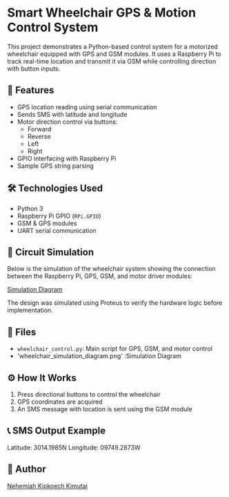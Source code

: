 # Smart Wheelchair GPS & Motion Control System

This project demonstrates a Python-based control system for a motorized wheelchair equipped with GPS and GSM modules. It uses a Raspberry Pi to track real-time location and transmit it via GSM while controlling direction with button inputs.

## 🚀 Features

- GPS location reading using serial communication
- Sends SMS with latitude and longitude
- Motor direction control via buttons:
  - Forward
  - Reverse
  - Left
  - Right
- GPIO interfacing with Raspberry Pi
- Sample GPS string parsing

## 🛠 Technologies Used

- Python 3
- Raspberry Pi GPIO (`RPi.GPIO`)
- GSM & GPS modules
- UART serial communication

## 🧪 Circuit Simulation

Below is the simulation of the wheelchair system showing the connection between the Raspberry Pi, GPS, GSM, and motor driver modules:

[Simulation Diagram](wheelchair_simulation_diagram.png)

The design was simulated using Proteus to verify the hardware logic before implementation.


## 📂 Files

- `wheelchair_control.py`: Main script for GPS, GSM, and motor control
- 'wheelchair_simulation_diagram.png' :Simulation Diagram
  
## ⚙️ How It Works

1. Press directional buttons to control the wheelchair
2. GPS coordinates are acquired
3. An SMS message with location is sent using the GSM module

## 📞 SMS Output Example
Latitude: 3014.1985N
Longitude: 09749.2873W


## 🧠 Author

[Nehemiah Kipkoech Kimutai](https://github.com/Nemick)


